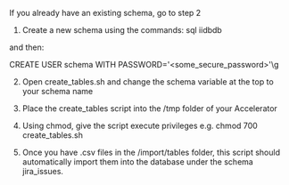 If you already have an existing schema, go to step 2
1. Create a new schema using the commands:
sql iidbdb

and then:

CREATE USER schema WITH PASSWORD='<some_secure_password>'\g

2. Open create_tables.sh and change the schema variable at the top to your schema name


2. Place the create_tables script into the /tmp folder of your Accelerator

3. Using chmod, give the script execute privileges e.g. chmod 700 create_tables.sh

4. Once you have .csv files in the /import/tables folder, this script should
automatically import them into the database under the schema jira_issues.